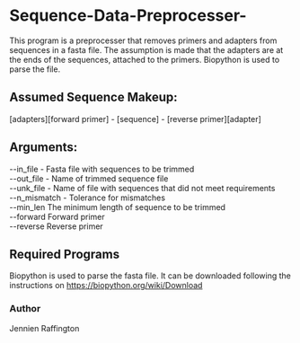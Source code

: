 # Sequence-Data-Preprocesser-
This program is a preprocesser that removes primers and adapters from sequences in a fasta file. The assumption is made that the adapters are at the ends of the sequences, attached to the primers. Biopython is used to parse the file.

## **Assumed Sequence Makeup:** <br/>
[adapters][forward primer] - [sequence] - [reverse primer][adapter]<br/>

## **Arguments:**<br/>
--in_file - Fasta file with sequences to be trimmed<br/>
--out_file - Name of trimmed sequence file<br/>
--unk_file - Name of file with sequences that did not meet requirements<br/>
--n_mismatch - Tolerance for mismatches<br/>
--min_len The minimum length of sequence to be trimmed<br/>
--forward Forward primer<br/>
--reverse Reverse primer<br/>

## **Required Programs**
Biopython is used to parse the fasta file. It can be downloaded following the instructions on https://biopython.org/wiki/Download

### **Author**
Jennien Raffington

